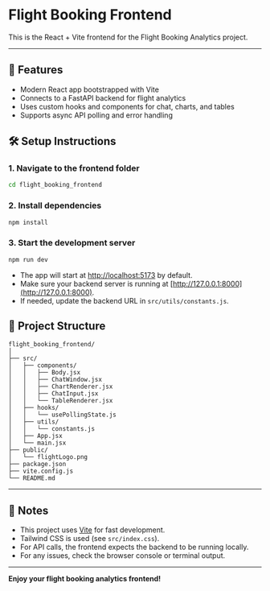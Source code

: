 # Flight Booking Frontend

This is the React + Vite frontend for the Flight Booking Analytics project.

---

## 🚀 Features

- Modern React app bootstrapped with Vite
- Connects to a FastAPI backend for flight analytics
- Uses custom hooks and components for chat, charts, and tables
- Supports async API polling and error handling

## 🛠️ Setup Instructions

### 1. **Navigate to the frontend folder**

```sh
cd flight_booking_frontend
```

### 2. **Install dependencies**

```sh
npm install
```

### 3. **Start the development server**

```sh
npm run dev
```

- The app will start at [http://localhost:5173](http://localhost:5173) by default.
- Make sure your backend server is running at [http://127.0.0.1:8000](http://127.0.0.1:8000).
- If needed, update the backend URL in `src/utils/constants.js`.


## 📁 Project Structure

```
flight_booking_frontend/
│
├── src/
│   ├── components/
│   │   ├── Body.jsx 
│   │   ├── ChatWindow.jsx
│   │   ├── ChartRenderer.jsx
│   │   ├── ChatInput.jsx 
│   │   └── TableRenderer.jsx
│   ├── hooks/
│   │   └── usePollingState.js
│   ├── utils/
│   │   └── constants.js
│   ├── App.jsx
│   └── main.jsx
├── public/
│   └── flightLogo.png
├── package.json
├── vite.config.js
└── README.md
```

---

## 📝 Notes

- This project uses [Vite](https://vitejs.dev/) for fast development.
- Tailwind CSS is used (see `src/index.css`).
- For API calls, the frontend expects the backend to be running locally.
- For any issues, check the browser console or terminal output.

---

**Enjoy your flight booking analytics frontend!**